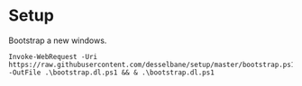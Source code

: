 # Setup

Bootstrap a new windows.

```pwsh
Invoke-WebRequest -Uri https://raw.githubusercontent.com/desselbane/setup/master/bootstrap.ps1 -OutFile .\bootstrap.dl.ps1 && & .\bootstrap.dl.ps1
```
